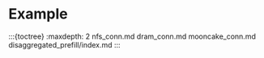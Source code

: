 # Example

:::{toctree}
:maxdepth: 2
nfs_conn.md
dram_conn.md
mooncake_conn.md
disaggregated_prefill/index.md
:::

